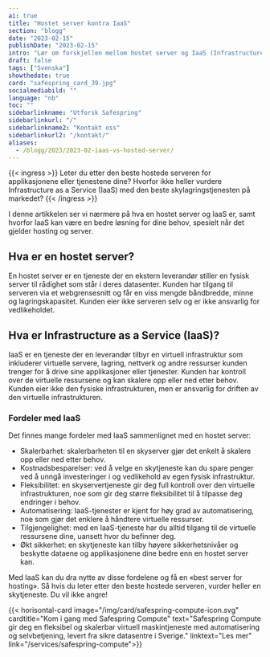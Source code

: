 ```yaml
---
ai: true
title: "Hostet server kontra IaaS"
section: "blogg"
date: "2023-02-15"
publishDate: "2023-02-15"
intro: "Lær om forskjellen mellom hostet server og IaaS (Infrastructure as a Service), og oppdag hvorfor IaaS kan være en bedre løsning for dine behov."
draft: false
tags: ["Svenska"]
showthedate: true
card: "safespring_card_39.jpg"
socialmediabild: ""
language: "nb"
toc: ""
sidebarlinkname: "Utforsk Safespring"
sidebarlinkurl: "/"
sidebarlinkname2: "Kontakt oss"
sidebarlinkurl2: "/kontakt/"
aliases:
  - /blogg/2023/2023-02-iaas-vs-hosted-server/
---
```

{{< ingress >}}
Leter du etter den beste hostede serveren for applikasjonene eller tjenestene dine? Hvorfor ikke heller vurdere Infrastructure as a Service (IaaS) med den beste skylagringstjenesten på markedet?
{{< /ingress >}}

I denne artikkelen ser vi nærmere på hva en hostet server og IaaS er, samt hvorfor IaaS kan være en bedre løsning for dine behov, spesielt når det gjelder hosting og server.

## Hva er en hostet server?

En hostet server er en tjeneste der en ekstern leverandør stiller en fysisk server til rådighet som står i deres datasenter. Kunden har tilgang til serveren via et webgrensesnitt og får en viss mengde båndbredde, minne og lagringskapasitet. Kunden eier ikke serveren selv og er ikke ansvarlig for vedlikeholdet.

## Hva er Infrastructure as a Service (IaaS)?

IaaS er en tjeneste der en leverandør tilbyr en virtuell infrastruktur som inkluderer virtuelle servere, lagring, nettverk og andre ressurser kunden trenger for å drive sine applikasjoner eller tjenester. Kunden har kontroll over de virtuelle ressursene og kan skalere opp eller ned etter behov. Kunden eier ikke den fysiske infrastrukturen, men er ansvarlig for driften av den virtuelle infrastrukturen.

### Fordeler med IaaS

Det finnes mange fordeler med IaaS sammenlignet med en hostet server:

- Skalerbarhet: skalerbarheten til en skyserver gjør det enkelt å skalere opp eller ned etter behov.
- Kostnadsbesparelser: ved å velge en skytjeneste kan du spare penger ved å unngå investeringer i og vedlikehold av egen fysisk infrastruktur.
- Fleksibilitet: en skyservertjeneste gir deg full kontroll over den virtuelle infrastrukturen, noe som gir deg større fleksibilitet til å tilpasse deg endringer i behov.
- Automatisering: IaaS-tjenester er kjent for høy grad av automatisering, noe som gjør det enklere å håndtere virtuelle ressurser.
- Tilgjengelighet: med en IaaS-tjeneste har du alltid tilgang til de virtuelle ressursene dine, uansett hvor du befinner deg.
- Økt sikkerhet: en skytjeneste kan tilby høyere sikkerhetsnivåer og beskytte dataene og applikasjonene dine bedre enn en hostet server kan.

Med IaaS kan du dra nytte av disse fordelene og få en «best server for hosting». Så hvis du leter etter den beste hostede serveren, vurder heller en skytjeneste. Du vil ikke angre!

{{< horisontal-card image="/img/card/safespring-compute-icon.svg" cardtitle="Kom i gang med Safespring Compute" text="Safespring Compute gir deg en fleksibel og skalerbar virtuell maskintjeneste med automatisering og selvbetjening, levert fra sikre datasentre i Sverige." linktext="Les mer" link="/services/safespring-compute">}}